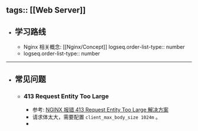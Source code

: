 tags:: [[Web Server]]
---

- ## 学习路线
	- Nginx 相关概念: [[Nginx/Concept]]
	  logseq.order-list-type:: number
	- logseq.order-list-type:: number
- ---
- ## 常见问题
	- ### 413 Request Entity Too Large
		- 参考: [NGINX 报错 413 Request Entity Too Large 解决方案](https://blog.csdn.net/hhd1988/article/details/108848499)
		- 请求体太大，需要配置 `client_max_body_size 1024m` 。
		-